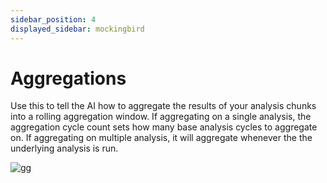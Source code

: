 ```yaml
---
sidebar_position: 4
displayed_sidebar: mockingbird
---
```


# Aggregations

Use this to tell the AI how to aggregate the results of your analysis chunks into a rolling aggregation window. If
aggregating on a single analysis, the aggregation cycle count sets how many base analysis cycles to aggregate on. If
aggregating on multiple analysis, it will aggregate whenever the the underlying analysis is run.

![gg](https://github.com/zeus-fyi/zeus/assets/17446735/7fa3a1f2-cf92-4442-8b7f-50841dca7f02)

